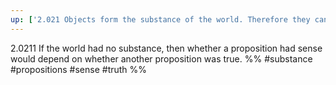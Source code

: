 ```yaml
---
up: ['2.021 Objects form the substance of the world. Therefore they cannot be compound.']
---
```

2.0211 If the world had no substance, then whether a proposition had sense would depend on whether another proposition was true.
%%
#substance #propositions #sense #truth %%